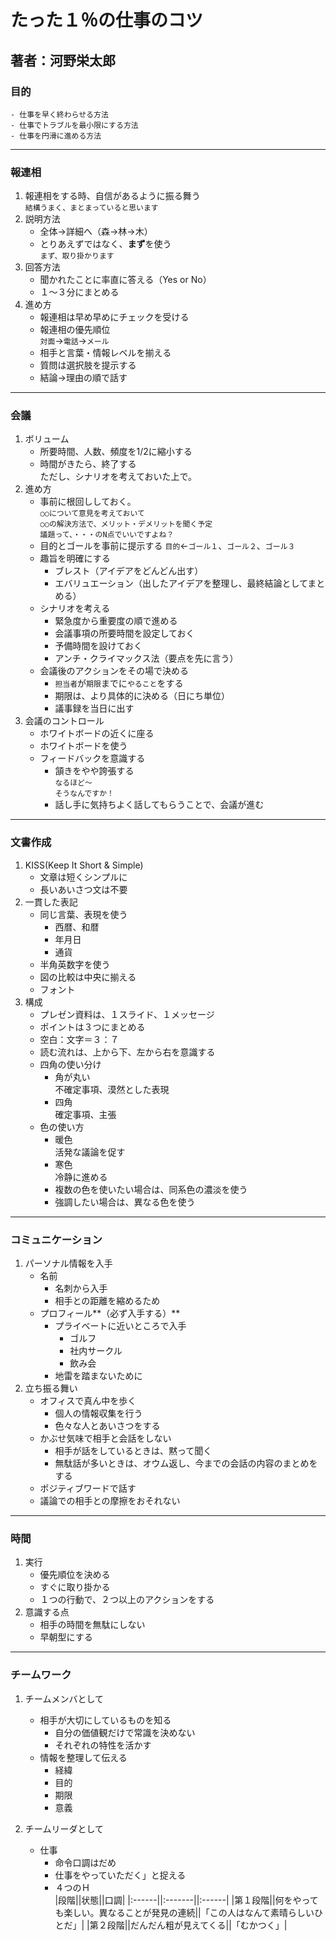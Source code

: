 # たった１％の仕事のコツ
## 著者：河野栄太郎
### 目的  
    - 仕事を早く終わらせる方法
    - 仕事でトラブルを最小限にする方法
    - 仕事を円滑に進める方法
---
### 報連相
1. 報連相をする時、自信があるように振る舞う  
```結構うまく、まとまっていると思います```
1. 説明方法
    - 全体→詳細へ（森→林→木）  
    - とりあえずではなく、**まず**を使う  
  ```まず、取り掛かります```
1. 回答方法  
    - 聞かれたことに率直に答える（Yes or No）  
    - １～３分にまとめる  
1. 進め方  
    - 報連相は早め早めにチェックを受ける  
    - 報連相の優先順位  
    ```対面```→```電話```→```メール```
    - 相手と言葉・情報レベルを揃える  
    - 質問は選択肢を提示する  
    - 結論→理由の順で話す  
---
### 会議
1. ボリューム
    - 所要時間、人数、頻度を1/2に縮小する
    - 時間がきたら、終了する  
    ただし、シナリオを考えておいた上で。
1. 進め方
    - 事前に根回ししておく。  
    ```○○について意見を考えておいて```  
    ```○○の解決方法で、メリット・デメリットを聞く予定```  
    ```議題って、・・・のN点でいいですよね？```
    - 目的とゴールを事前に提示する
    ```目的```←```ゴール１```、```ゴール２```、```ゴール３```
    - 趣旨を明確にする
        - ブレスト（アイデアをどんどん出す）
        - エバリュエーション（出したアイデアを整理し、最終結論としてまとめる）
    - シナリオを考える
        - 緊急度から重要度の順で進める
        - 会議事項の所要時間を設定しておく
        - 予備時間を設けておく
        - アンチ・クライマックス法（要点を先に言う）
     - 会議後のアクションをその場で決める
        - ```担当者```が```期限```までに```やること```をする
        - 期限は、より具体的に決める（日にち単位）
        - 議事録を当日に出す
1. 会議のコントロール
    - ホワイトボードの近くに座る
    - ホワイトボードを使う
    - フィードバックを意識する
        - 頷きをやや誇張する  
        ```なるほど～```  
        ```そうなんですか！```  
        - 話し手に気持ちよく話してもらうことで、会議が進む
---
### 文書作成
1. KISS(Keep It Short & Simple)
    - 文章は短くシンプルに
    - 長いあいさつ文は不要
1. 一貫した表記
    - 同じ言葉、表現を使う
        - 西暦、和暦
        - 年月日
        - 通貨
    - 半角英数字を使う
    - 図の比較は中央に揃える
    - フォント
1. 構成
    - プレゼン資料は、１スライド、１メッセージ
    - ポイントは３つにまとめる
    - 空白：文字＝３：７
    - 読む流れは、上から下、左から右を意識する
    - 四角の使い分け
        - 角が丸い  
        不確定事項、漠然とした表現
        - 四角  
        確定事項、主張
    - 色の使い方
        - 暖色  
        活発な議論を促す
        - 寒色  
        冷静に進める
        - 複数の色を使いたい場合は、同系色の濃淡を使う
        - 強調したい場合は、異なる色を使う
---
### コミュニケーション
1. パーソナル情報を入手
    - 名前
        - 名刺から入手
        - 相手との距離を縮めるため
    - プロフィール**（必ず入手する）**
        - プライベートに近いところで入手
            - ゴルフ
            - 社内サークル
            - 飲み会
        - 地雷を踏まないために
1. 立ち振る舞い
    - オフィスで真ん中を歩く  
        - 個人の情報収集を行う
        - 色々な人とあいさつをする
    - かぶせ気味で相手と会話をしない
        - 相手が話をしているときは、黙って聞く
        - 無駄話が多いときは、オウム返し、今までの会話の内容のまとめをする
    - ポジティブワードで話す
    - 議論での相手との摩擦をおそれない

---
### 時間
1. 実行
    - 優先順位を決める
    - すぐに取り掛かる
    - １つの行動で、２つ以上のアクションをする
1. 意識する点
    - 相手の時間を無駄にしない 
    - 早朝型にする


---
### チームワーク
1. チームメンバとして
    - 相手が大切にしているものを知る
        - 自分の価値観だけで常識を決めない
        - それぞれの特性を活かす
    - 情報を整理して伝える
        - 経緯
        - 目的
        - 期限
        - 意義

1. チームリーダとして
    - 仕事
        - 命令口調はだめ
        - 仕事をやっていただく」と捉える
        - ４つのＨ  
        |段階||状態||口調|
        |:------||:-------||:------|
        |第１段階||何をやっても楽しい。異なることが発見の連続||「この人はなんて素晴らしいひとだ」|
        |第２段階||だんだん粗が見えてくる||「むかつく」|
        
